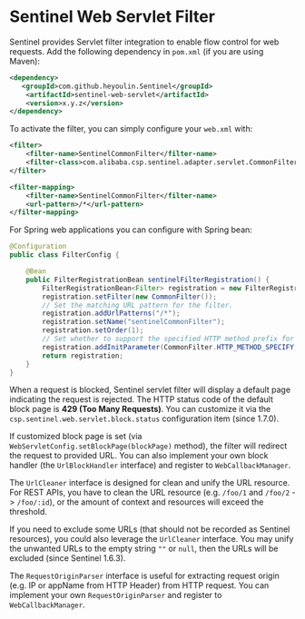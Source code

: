 # Sentinel Web Servlet Filter

Sentinel provides Servlet filter integration to enable flow control for web requests.
Add the following dependency in `pom.xml` (if you are using Maven):

```xml
<dependency>
   <groupId>com.github.heyoulin.Sentinel</groupId>
    <artifactId>sentinel-web-servlet</artifactId>
    <version>x.y.z</version>
</dependency>
```

To activate the filter, you can simply configure your `web.xml` with:

```xml
<filter>
	<filter-name>SentinelCommonFilter</filter-name>
	<filter-class>com.alibaba.csp.sentinel.adapter.servlet.CommonFilter</filter-class>
</filter>

<filter-mapping>
	<filter-name>SentinelCommonFilter</filter-name>
	<url-pattern>/*</url-pattern>
</filter-mapping>
```

For Spring web applications you can configure with Spring bean:

```java
@Configuration
public class FilterConfig {

    @Bean
    public FilterRegistrationBean sentinelFilterRegistration() {
        FilterRegistrationBean<Filter> registration = new FilterRegistrationBean<>();
        registration.setFilter(new CommonFilter());
        // Set the matching URL pattern for the filter.
        registration.addUrlPatterns("/*");
        registration.setName("sentinelCommonFilter");
        registration.setOrder(1);
        // Set whether to support the specified HTTP method prefix for the filter.
        registration.addInitParameter(CommonFilter.HTTP_METHOD_SPECIFY, "false");
        return registration;
    }
}
```

When a request is blocked, Sentinel servlet filter will display a default page indicating the request is rejected.
The HTTP status code of the default block page is **429 (Too Many Requests)**. You can customize it
via the `csp.sentinel.web.servlet.block.status` configuration item (since 1.7.0).

If customized block page is set (via `WebServletConfig.setBlockPage(blockPage)` method),
the filter will redirect the request to provided URL. You can also implement your own
block handler (the `UrlBlockHandler` interface) and register to `WebCallbackManager`.

The `UrlCleaner` interface is designed for clean and unify the URL resource.
For REST APIs, you have to clean the URL resource (e.g. `/foo/1` and `/foo/2` -> `/foo/:id`), or
the amount of context and resources will exceed the threshold.

If you need to exclude some URLs (that should not be recorded as Sentinel resources), you could also
leverage the `UrlCleaner` interface. You may unify the unwanted URLs to the empty string `""` or `null`,
then the URLs will be excluded (since Sentinel 1.6.3).

The `RequestOriginParser` interface is useful for extracting request origin (e.g. IP or appName from HTTP Header)
from HTTP request. You can implement your own `RequestOriginParser` and register to `WebCallbackManager`.
